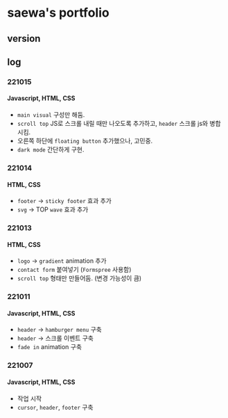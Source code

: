 # saewa's portfolio

## version

## log

### 221015

#### Javascript, HTML, CSS

- `main visual` 구성만 해둠.
- `scroll top` JS로 스크롤 내릴 때만 나오도록 추가하고, `header` 스크롤 js와 병합시킴.
- 오른쪽 하단에 `floating button` 추가했으나, 고민중.
- `dark mode` 간단하게 구현.

### 221014

#### HTML, CSS

- `footer` -> `sticky footer` 효과 추가
- `svg` -> TOP `wave` 효과 추가

### 221013

#### HTML, CSS

- `logo` -> `gradient` animation 추가
- `contact form` 붙여넣기 (`Formspree` 사용함)
- `scroll top` 형태만 만들어둠. (변경 가능성이 큼)

### 221011

#### Javascript, HTML, CSS

- `header` -> `hamburger menu` 구축
- `header` -> 스크롤 이벤트 구축
- `fade in` animation 구축

### 221007

#### Javascript, HTML, CSS

- 작업 시작
- `cursor`, `header`, `footer` 구축
